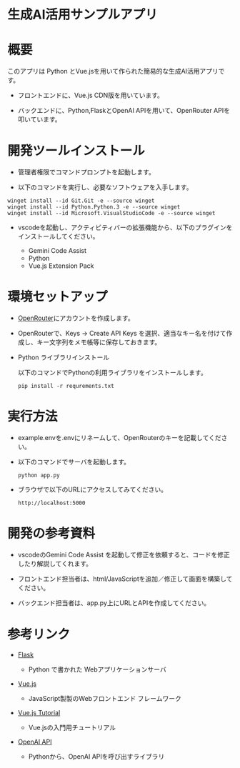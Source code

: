 # 生成AI活用サンプルアプリ

# 概要

このアプリは Python とVue.jsを用いて作られた簡易的な生成AI活用アプリです。

- フロントエンドに、Vue.js CDN版を用いています。

- バックエンドに、Python,FlaskとOpenAI APIを用いて、OpenRouter APIを叩いています。

# 開発ツールインストール

- 管理者権限でコマンドプロンプトを起動します。

- 以下のコマンドを実行し、必要なソフトウェアを入手します。

```
winget install --id Git.Git -e --source winget
winget install --id Python.Python.3 -e --source winget
winget install --id Microsoft.VisualStudioCode -e --source winget
```

- vscodeを起動し、アクティビティバーの拡張機能から、以下のプラグインをインストールしてください。

  - Gemini Code Assist
  - Python
  - Vue.js Extension Pack

# 環境セットアップ

- [OpenRouter](https://openrouter.ai/)にアカウントを作成します。

- OpenRouterで、Keys → Create API Keys を選択、適当なキー名を付けて作成し、キー文字列をメモ帳等に保存しておきます。

- Python ライブラリインストール

  以下のコマンドでPythonの利用ライブラリをインストールします。

  ``` pip install -r requrements.txt ```

# 実行方法

- example.envを.envにリネームして、OpenRouterのキーを記載してください。

- 以下のコマンドでサーバを起動します。

  ``` python app.py ```

- ブラウザで以下のURLにアクセスしてみてください。

  ``` http://localhost:5000 ```

# 開発の参考資料

- vscodeのGemini Code Assist を起動して修正を依頼すると、コードを修正したり解説してくれます。

- フロントエンド担当者は、html/JavaScriptを追加／修正して画面を構築してください。

- バックエンド担当者は、app.py上にURLとAPIを作成してください。

# 参考リンク

- [Flask](https://flask.palletsprojects.com/en/stable/)

  - Python で書かれた Webアプリケーションサーバ

- [Vue.js](https://vuejs.org/)

  - JavaScript製製のWebフロントエンド フレームワーク

- [Vue.js Tutorial](https://ja.vuejs.org/tutorial/)

  - Vue.jsの入門用チュートリアル
  
- [OpenAI API](https://github.com/openai/openai-python)

  - Pythonから、OpenAI APIを呼び出すライブラリ

